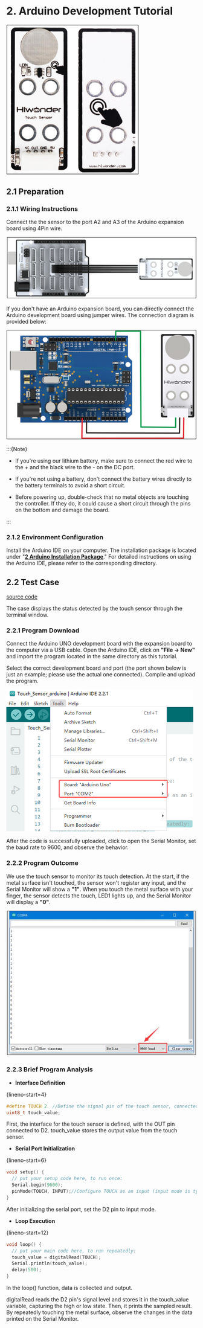 # 2. Arduino Development Tutorial

<img src="../_static/media/chapter_2/image3.png" class="common_img" style="width:350px;"/>

## 2.1 Preparation

### 2.1.1 Wiring Instructions

Connect the the sensor to the port A2 and A3 of the Arduino expansion board using 4Pin wire.

<img src="../_static/media/chapter_2/image4.png" class="common_img" />

If you don't have an Arduino expansion board, you can directly connect the Arduino development board using jumper wires. The connection diagram is provided below:

<img src="../_static/media/chapter_2/image5.png" class="common_img" />

:::{Note}

* If you're using our lithium battery, make sure to connect the red wire to the + and the black wire to the - on the DC port.

* If you're not using a battery, don't connect the battery wires directly to the battery terminals to avoid a short circuit.

* Before powering up, double-check that no metal objects are touching the controller. If they do, it could cause a short circuit through the pins on the bottom and damage the board.

:::

### 2.1.2 Environment Configuration

Install the Arduino IDE on your computer. The installation package is located under "**[2  Arduino Installation Package](Appendix.md)**." For detailed instructions on using the Arduino IDE, please refer to the corresponding directory.

## 2.2 Test Case

[source code](../_static/source_code/Touch_Sensor_arduino.zip)

The case displays the status detected by the touch sensor through the terminal window.

### 2.2.1 Program Download

Connect the Arduino UNO development board with the expansion board to the computer via a USB cable. Open the Arduino IDE, click on **"File -&gt; New"** and import the program located in the same directory as this tutorial.

Select the correct development board and port (the port shown below is just an example; please use the actual one connected). Compile and upload the program.

<img src="../_static/media/chapter_2/image6.png" class="common_img" />

After the code is successfully uploaded, click to open the Serial Monitor, set the baud rate to 9600, and observe the behavior.

### 2.2.2 Program Outcome

We use the touch sensor to monitor its touch detection. At the start, if the metal surface isn't touched, the sensor won't register any input, and the Serial Monitor will show a **"1"**. When you touch the metal surface with your finger, the sensor detects the touch, LED1 lights up, and the Serial Monitor will display a **"0"**.

<img src="../_static/media/chapter_2/image7.png" class="common_img" />

### 2.2.3 Brief Program Analysis

-   **Interface Definition**

{lineno-start=4}
```cpp
#define TOUCH 2  //Define the signal pin of the touch sensor, connected to digital pin 2 on the control board.
uint8_t touch_value;
```

First, the interface for the touch sensor is defined, with the OUT pin connected to D2. touch_value stores the output value from the touch sensor.

-   **Serial Port Initialization**

{lineno-start=6}
```cpp
void setup() {
  // put your setup code here, to run once:
  Serial.begin(9600);
  pinMode(TOUCH, INPUT);//Configure TOUCH as an input (input mode is typically used to read the state of this pin, i.e., to capture the feedback value from the sensor).
}
```

After initializing the serial port, set the D2 pin to input mode.

- **Loop Execution**

{lineno-start=12}

```cpp
void loop() {
  // put your main code here, to run repeatedly:
  touch_value = digitalRead(TOUCH);
  Serial.println(touch_value);
  delay(500);
}
```

In the loop() function, data is collected and output.

digitalRead reads the D2 pin's signal level and stores it in the touch_value variable, capturing the high or low state. Then, it prints the sampled result. By repeatedly touching the metal surface, observe the changes in the data printed on the Serial Monitor.